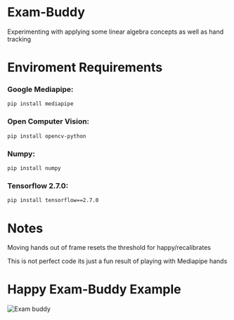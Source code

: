 # Exam-Buddy
Experimenting with applying some linear algebra concepts as well as hand tracking
# Enviroment Requirements

### Google Mediapipe:
```pip install mediapipe```
### Open Computer Vision:
```pip install opencv-python```
### Numpy:
```pip install numpy```
### Tensorflow 2.7.0:
```pip install tensorflow==2.7.0```
# Notes

Moving hands out of frame resets the threshold for happy/recalibrates

This is not perfect code its just a fun result of playing with Mediapipe hands

# Happy Exam-Buddy Example

![Exam buddy](https://user-images.githubusercontent.com/6415123/206885830-16613fe0-ba88-4981-8893-dc801d8c886e.png)

